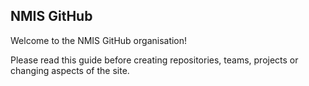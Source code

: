 ## NMIS GitHub
Welcome to the NMIS GitHub organisation!

Please read this guide before creating repositories, teams, projects or changing aspects of the site.
